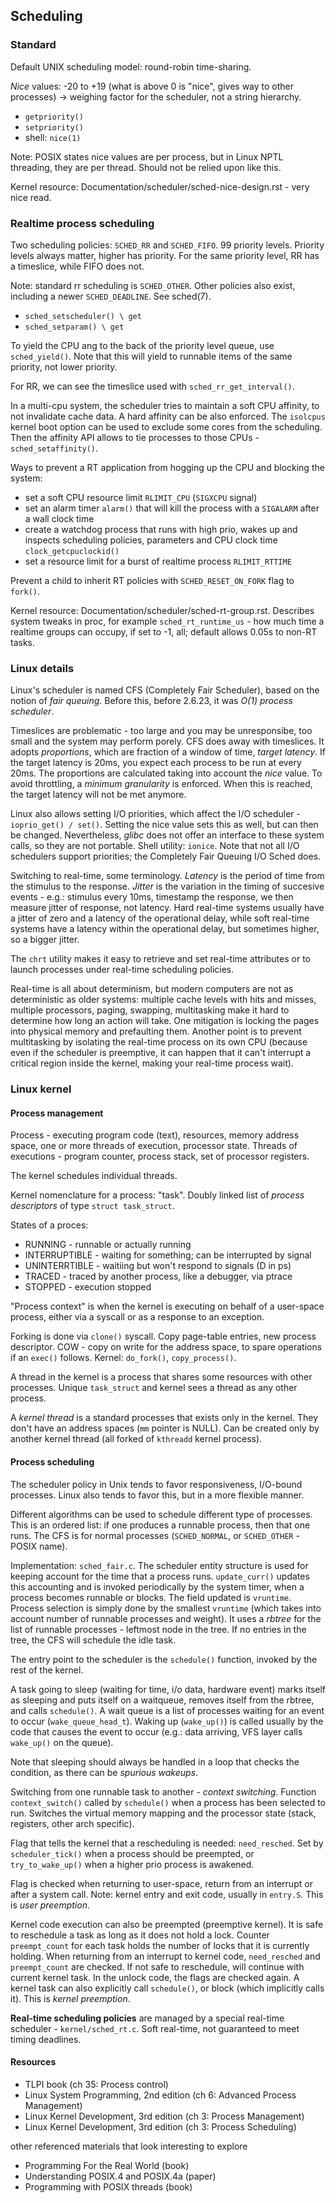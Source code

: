 ## Scheduling

### Standard

Default UNIX scheduling model: round-robin time-sharing.

*Nice* values: -20 to +19 (what is above 0 is "nice", gives way to other
processes) -> weighing factor for the scheduler, not a string hierarchy.

 - `getpriority()`
 - `setpriority()`
 - shell: `nice(1)`

Note: POSIX states nice values are per process, but in Linux NPTL threading,
they are per thread. Should not be relied upon like this.

Kernel resource: Documentation/scheduler/sched-nice-design.rst - very nice read.

### Realtime process scheduling

Two scheduling policies: `SCHED_RR` and `SCHED_FIFO`. 99 priority levels.
Priority levels always matter, higher has priority. For the same priority level,
RR has a timeslice, while FIFO does not.

Note: standard rr scheduling is `SCHED_OTHER`. Other policies also exist,
including a newer `SCHED_DEADLINE`. See sched(7).

 - `sched_setscheduler() \ get`
 - `sched_setparam() \ get`

To yield the CPU ang to the back of the priority level queue, use
`sched_yield()`. Note that this will yield to runnable items of the same
priority, not lower priority.

For RR, we can see the timeslice used with `sched_rr_get_interval()`.

In a multi-cpu system, the scheduler tries to maintain a soft CPU affinity, to
not invalidate cache data. A hard affinity can be also enforced. The `isolcpus`
kernel boot option can be used to exclude some cores from the scheduling. Then
the affinity API allows to tie processes to those CPUs - `sched_setaffinity()`.

Ways to prevent a RT application from hogging up the CPU and blocking the
system:

 - set a soft CPU resource limit `RLIMIT_CPU` (`SIGXCPU` signal)
 - set an alarm timer `alarm()` that will kill the process with a `SIGALARM`
   after a wall clock time
 - create a watchdog process that runs with high prio, wakes up and inspects
   scheduling policies, parameters and CPU clock time `clock_getcpuclockid()`
 - set a resource limit for a burst of realtime process `RLIMIT_RTTIME`

Prevent a child to inherit RT policies with `SCHED_RESET_ON_FORK` flag to
`fork()`.

Kernel resource: Documentation/scheduler/sched-rt-group.rst. Describes system
tweaks in proc, for example `sched_rt_runtime_us` - how much time a realtime
groups can occupy, if set to -1, all; default allows 0.05s to non-RT tasks.

### Linux details

Linux's scheduler is named CFS (Completely Fair Scheduler), based on the notion
of *fair queuing*. Before this, before 2.6.23, it was *O(1) process scheduler*.

Timeslices are problematic - too large and you may be unresponsibe, too small
and the system may perform porely. CFS does away with timeslices. It adopts
*proportions*, which are fraction of a window of time, *target latency*. If the
target latency is 20ms, you expect each process to be run at every 20ms. The
proportions are calculated taking into account the *nice* value. To avoid
throttling, a *minimum granularity* is enforced. When this is reached, the
target latency will not be met anymore.

Linux also allows setting I/O priorities, which affect the I/O scheduler -
`ioprio_get() / set()`. Setting the nice value sets this as well, but can then
be changed. Nevertheless, *glibc* does not offer an interface to these system
calls, so they are not portable. Shell utility: `ionice`. Note that not all I/O
schedulers support priorities; the Completely Fair Queuing I/O Sched does.

Switching to real-time, some terminology. *Latency* is the period of time from
the stimulus to the response. *Jitter* is the variation in the timing of
succesive events - e.g.: stimulus every 10ms, timestamp the response, we then
measure jitter of response, not latency. Hard real-time systems usually have a
jitter of zero and a latency of the operational delay, while soft real-time
systems have a latency within the operational delay, but sometimes higher, so a
bigger jitter.

The `chrt` utility makes it easy to retrieve and set real-time attributes or to
launch processes under real-time scheduling policies.

Real-time is all about determinism, but modern computers are not as
deterministic as older systems: multiple cache levels with hits and misses,
multiple processors, paging, swapping, multitasking make it hard to determine
how long an action will take. One mitigation is locking the pages into physical
memory and prefaulting them. Another point is to prevent multitasking by
isolating the real-time process on its own CPU (because even if the scheduler is
preemptive, it can happen that it can't interrupt a critical region inside the
kernel, making your real-time process wait).

### Linux kernel

#### Process management

Process - executing program code (text), resources, memory address space, one or
more threads of execution, processor state. Threads of executions - program
counter, process stack, set of processor registers.

The kernel schedules individual threads.

Kernel nomenclature for a process: "task". Doubly linked list of *process
descriptors* of type `struct task_struct`.

States of a proces:

 - RUNNING - runnable or actually running
 - INTERRUPTIBLE - waiting for something; can be interrupted by signal
 - UNINTERRTIBLE - waitiing but won't respond to signals (D in ps)
 - TRACED - traced by another process, like a debugger, via ptrace
 - STOPPED - execution stopped

"Process context" is when the kernel is executing on behalf of a user-space
process, either via a syscall or as a response to an exception.

Forking is done via `clone()` syscall. Copy page-table entries, new process
descriptor. COW - copy on write for the address space, to spare operations if an
`exec()` follows. Kernel: `do_fork()`, `copy_process()`.

A thread in the kernel is a process that shares some resources with other
processes. Unique `task_struct` and kernel sees a thread as any other process.

A *kernel thread* is a standard processes that exists only in the kernel. They
don't have an address spaces (`mm` pointer is NULL). Can be created only by
another kernel thread (all forked of `kthreadd` kernel process).

#### Process scheduling

The scheduler policy in Unix tends to favor responsiveness, I/O-bound processes.
Linux also tends to favor this, but in a more flexible manner.

Different algorithms can be used to schedule different type of processes. This
is an ordered list: if one produces a runnable process, then that one runs. The
CFS is for normal processes (`SCHED_NORMAL`, or `SCHED_OTHER` - POSIX name).

Implementation: `sched_fair.c`. The scheduler entity structure is used for
keeping account for the time that a process runs. `update_curr()` updates this
accounting and is invoked periodically by the system timer, when a process
becomes runnable or blocks. The field updated is `vruntime`. Process selection
is simply done by the smallest `vruntime` (which takes into account number of
runnable processes and weight). It uses a *rbtree* for the list of runnable
processes - leftmost node in the tree. If no entries in the tree, the CFS will
schedule the idle task.

The entry point to the scheduler is the `schedule()` function, invoked by the
rest of the kernel.

A task going to sleep (waiting for time, i/o data, hardware event) marks itself
as sleeping and puts itself on a waitqueue, removes itself from the rbtree, and
calls `schedule()`. A wait queue is a list of processes waiting for an event to
occur (`wake_queue_head_t`). Waking up (`wake_up()`) is called usually by the
code that causes the event to occur (e.g.: data arriving, VFS layer calls
`wake_up()` on the queue).

Note that sleeping should always be handled in a loop that checks the condition,
as there can be *spurious wakeups*.

Switching from one runnable task to another - *context switching*. Function
`context_switch()` called by `schedule()` when a process has been selected to
run. Switches the virtual memory mapping and the processor state (stack,
registers, other arch specific).

Flag that tells the kernel that a rescheduling is needed: `need_resched`. Set by
`scheduler_tick()` when a process should be preempted, or `try_to_wake_up()`
when a higher prio process is awakened.

Flag is checked when returning to user-space, return from an interrupt or after
a system call. Note: kernel entry and exit code, usually in `entry.S`. This is
*user preemption*.

Kernel code execution can also be preempted (preemptive kernel). It is safe to
reschedule a task as long as it does not hold a lock. Counter `preempt_count`
for each task holds the number of locks that it is currently holding. When
returning from an interrupt to kernel code, `need_resched` and `preempt_count`
are checked. If not safe to reschedule, will continue with current kernel task.
In the unlock code, the flags are checked again. A kernel task can also
explicitly call `schedule()`, or block (which implicitly calls it). This is
*kernel preemption*.

**Real-time scheduling policies** are managed by a special real-time scheduler -
`kernel/sched_rt.c`. Soft real-time, not guaranteed to meet timing deadlines.

#### Resources

 - TLPI book (ch 35: Process control)
 - Linux System Programming, 2nd edition (ch 6: Advanced Process Management)
 - Linux Kernel Development, 3rd edition (ch 3: Process Management)
 - Linux Kernel Development, 3rd edition (ch 3: Process Scheduling)

 other referenced materials that look interesting to explore

 - Programming For the Real World (book)
 - Understanding POSIX.4 and POSIX.4a (paper)
 - Programming with POSIX threads (book)

